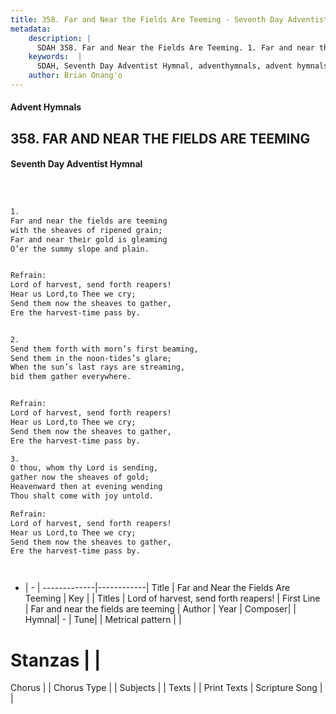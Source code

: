 ```yaml
---
title: 358. Far and Near the Fields Are Teeming - Seventh Day Adventist Hymnal
metadata:
    description: |
      SDAH 358. Far and Near the Fields Are Teeming. 1. Far and near the fields are teeming with the sheaves of ripened grain; Far and near their gold is gleaming O’er the summy slope and plain. 
    keywords:  |
      SDAH, Seventh Day Adventist Hymnal, adventhymnals, advent hymnals, Far and Near the Fields Are Teeming, Far and near the fields are teeming ,Lord of harvest, send forth reapers!
    author: Brian Onang'o
---
```


#### Advent Hymnals
## 358. FAR AND NEAR THE FIELDS ARE TEEMING
#### Seventh Day Adventist Hymnal

```txt



1.
Far and near the fields are teeming
with the sheaves of ripened grain;
Far and near their gold is gleaming
O’er the summy slope and plain.


Refrain:
Lord of harvest, send forth reapers!
Hear us Lord,to Thee we cry;
Send them now the sheaves to gather,
Ere the harvest-time pass by.


2.
Send them forth with morn’s first beaming,
Send them in the noon-tides’s glare;
When the sun’s last rays are streaming,
bid them gather everywhere.


Refrain:
Lord of harvest, send forth reapers!
Hear us Lord,to Thee we cry;
Send them now the sheaves to gather,
Ere the harvest-time pass by.

3.
O thou, whom thy Lord is sending,
gather now the sheaves of gold;
Heavenward then at evening wending
Thou shalt come with joy untold.

Refrain:
Lord of harvest, send forth reapers!
Hear us Lord,to Thee we cry;
Send them now the sheaves to gather,
Ere the harvest-time pass by.




```

- |   -  |
-------------|------------|
Title | Far and Near the Fields Are Teeming |
Key |  |
Titles | Lord of harvest, send forth reapers! |
First Line | Far and near the fields are teeming |
Author | 
Year | 
Composer|  |
Hymnal|  - |
Tune|  |
Metrical pattern | |
# Stanzas |  |
Chorus |  |
Chorus Type |  |
Subjects |  |
Texts |  |
Print Texts | 
Scripture Song |  |
  
